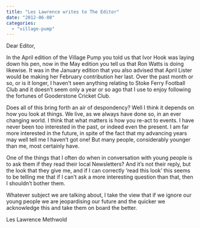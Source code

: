 ```yaml
---
title: "Les Lawrence writes to The Editor"
date: "2012-06-08"
categories: 
  - "village-pump"
---
```


Dear Editor,

In the April edition of the Village Pump you told us that Ivor Hook was laying down his pen, now in the May edition you tell us that Ron Watts is doing likewise. It was in the January edition that you also advised that April Lister would be making her February contribution her last. Over the past month or so, or is it longer, I haven’t seen anything relating to Stoke Ferry Football Club and it doesn’t seem only a year or so ago that I use to enjoy following the fortunes of Gooderstone Cricket Club.

Does all of this bring forth an air of despondency? Well I think it depends on how you look at things. We live, as we always have done so, in an ever changing world. I think that what matters is how you re-act to events. I have never been too interested in the past, or indeed even the present. I am far more interested in the future, in spite of the fact that my advancing years may well tell me I haven’t got one! But many people, considerably younger than me, most certainly have.

One of the things that I often do when in conversation with young people is to ask them if they read their local Newsletters? And it’s not their reply, but the look that they give me, and if I can correctly ‘read this look’ this seems to be telling me that if I can’t ask a more interesting question than that, then I shouldn’t bother them.

Whatever subject we are talking about, I take the view that if we ignore our young people we are jeopardising our future and the quicker we acknowledge this and take them on board the better.

Les Lawrence Methwold
